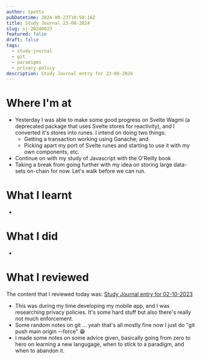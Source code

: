 ```yaml
---
author: tpotts
pubDatetime: 2024-08-23T10:58:16Z
title: Study Journal 23-08-2024
slug: sj-20240823
featured: false
draft: false
tags:
  - study-journal
  - git
  - paradigms
  - privacy-policy
description: Study Journal entry for 23-08-2024
---
```


# Where I'm at

- Yesterday I was able to make some good progress on Svelte Wagmi (a deprecated package that uses Svelte stores for reactivity), and I converted it's stores into runes. I intend on doing two things:
  - Getting a transaction working using Ganache; and
  - Picking apart my port of Svelte runes and starting to use it with my own components, etc.
- Continue on with my study of Javascript with the O'Reilly book
- Taking a break from going further with my idea on storing large data-sets on-chain for now. Let's walk before we can run.

# What I learnt

-

# What I did

-

# What I reviewed

The content that I reviewed today was: [Study Journal entry for 02-10-2023](./sj-20231002.md)

- This was during my time developing my mobile app, and I was researching privacy policies. It's some hard stuff but also there's really not much enforcement.
- Some random notes on git ... yeah that's all mostly fine now I just do "git push main origin --force" 😁
- I made some notes on some advice given, basically going from zero to hero on learning a new langugage, when to stick to a paradigm, and when to abandon it.
